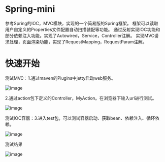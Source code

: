 # Spring-mini
参考Spring的IOC，MVC模块，实现的一个简易版的Spring框架。
框架可以读取用户自定义的Properties文件配置自动扫描装配等功能。
通过反射实现IOC功能和部分依赖注入功能，实现了Autowired，Service，Controller注解。
实现MVC请求处理，页面渲染功能，实现了RequestMapping，RequestParam注解。

# 快速开始
测试MVC：1.通过maven的Plugins中jetty启动web服务。

![image](https://user-images.githubusercontent.com/52808768/130034957-c654c4f2-bc5d-4a1d-baa1-b966086305f8.png)

2.通过action包下定义的Controller，MyAction。在浏览器下输入url进行测试。

![image](https://user-images.githubusercontent.com/52808768/130035945-fe9ac62e-e2f3-4cf3-a270-3469e4cdd5b7.png)


测试IOC容器：3.进入test包，可以测试容器启动、获取bean、依赖注入、循环依赖。

![image](https://user-images.githubusercontent.com/52808768/130036790-e1eb1632-c85f-4a2b-9082-97773492b8d2.png)

测试结果

![image](https://user-images.githubusercontent.com/52808768/130037951-29441e3a-7334-494a-af89-97b44df06f4d.png)

